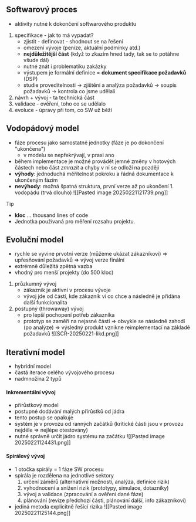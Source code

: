 ## Softwarový proces
- aktivity nutné k dokončení softwarového produktu
1) specifikace - jak to má vypadat?
	- zjistit - definovat - shodnout se na řešení
	- omezení vývoje (peníze, aktuální podmínky atd.)
	- **nejdůležitější část** (když to zkazím hned tady, tak se to potáhne všude dál)
	- nutné znát i problematiku zakázky
	- výstupem je formální definice = **dokument specifikace požadavků** (DSP)
	- studie proveditelnosti ->  zjištění a analýza požadavků -> soupis požadavků -> kontrola co jsme udělali
2) návrh + vývoj - ta technická část
3) validace - ověření, toho co se udělalo
4) evoluce - úpravy při tom, co SW už běží

## Vodopádový model
- fáze procesu jako samostatné jednotky (fáze je po dokončení "ukončena")
	- v modelu se nepřekrývají, v praxi ano
- během implementace je možné provádět jemné změny v hotových částech nebo část *zmrazit* a chyby v ní se odloží na později 
- **výhody**: jednoduchá měřitelnost pokroku a řádná dokumentace k ukončeným fázím
- **nevýhody**: možná špatná struktura, první verze až po ukončení 1. vodopádu (trvá dlouho)
![[Pasted image 20250221121739.png]]

> [!tip]
> - **kloc** ... thousand lines of code
> - Jednotka používaná pro měření rozsahu projektu.
## Evoluční model
- rychle se vyvine prvotní verze (můžeme ukázat zákazníkovi) => upřesňování požadavků => vývoj verze finální
- extrémně důležitá zpětná vazba
- vhodný pro menší projekty (do 500 kloc)
1) průzkumný vývoj
	- zákazník je aktivní v procesu vývoje
	- vývoj jde od částí, kde zákazník ví co chce a následně je přidána další funkcionalita
2) postupný (throwaway) vývoj
	- pro lepší pochopení potřeb zákazníka
	- prototyp se zaměří na nejasné části => obvykle se následně zahodí (po analýze) => výsledný produkt vznikne reimplementací na základě požadavků
![[SCR-20250221-likd.png]]
## Iterativní model
- hybridní model
- častá iterace celého vývojového procesu
- nadmnožina 2 typů
#### Inkrementální vývoj
 - přírůstkový model
 - postupné dodávání malých přírůstků od jádra
 - tento postup se opakuje
 - systém je v provozu od ranných začátků (kritické části jsou v provozu nejdéle => nejlépe otestovány)
 - nutné správně určit jádro systému na začátku
![[Pasted image 20250221124431.png]]
#### Spirálový vývoj
- 1 otočka spirály = 1 fáze SW procesu
- spirála je rozdělena na jednotlivé sektory
	1) určení záměrů (alternativní možnosti, analýza, definice rizik)
	2) vyhodnocení a snížení rizik (prototypy, simulace, dotazníky)
	3) vývoj a validace (zpracování a ověření dané fáze)
	4) plánování (revize předchozí části, plánování další, info zákazníkovi)
- jediná metoda explicitně řešící rizika
![[Pasted image 20250221125144.png]]